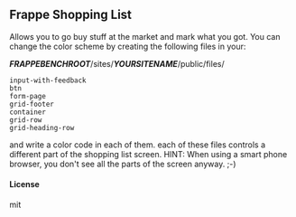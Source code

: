 ## Frappe Shopping List

Allows you to go buy stuff at the market and mark what you got.
You can change the color scheme by creating the following files in your:


**_FRAPPEBENCHROOT_**/sites/**_YOURSITENAME_**/public/files/

```
input-with-feedback
btn
form-page
grid-footer
container
grid-row
grid-heading-row
```
and write a color code in each of them. each of these files controls a different part of the shopping list screen.
HINT: When using a smart phone browser, you don't see all the parts of the screen anyway. ;-)

#### License

mit
